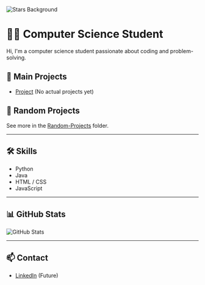 ![Stars Background](https://cdn.pixabay.com/photo/2016/11/29/03/53/abstract-1868493_960_720.jpg)


# 👨‍💻 Computer Science Student

Hi, I'm a computer science student passionate about coding and problem-solving.

## 🚀 Main Projects

- [Project](https://github.com/FallenOw1/project) (No actual projects yet)

## 🧪 Random Projects

See more in the [Random-Projects](./Random-Projects/) folder.

---

## 🛠️ Skills

- Python
- Java
- HTML / CSS
- JavaScript

---

## 📊 GitHub Stats

![GitHub Stats](https://github-readme-stats.vercel.app/api?username=FallenOw1&show_icons=true&hide_title=true&hide=prs&count_private=true)

---

## 📫 Contact

- [LinkedIn](https://linkedin.com/in/your-actual-linkedin-profile) (Future)
